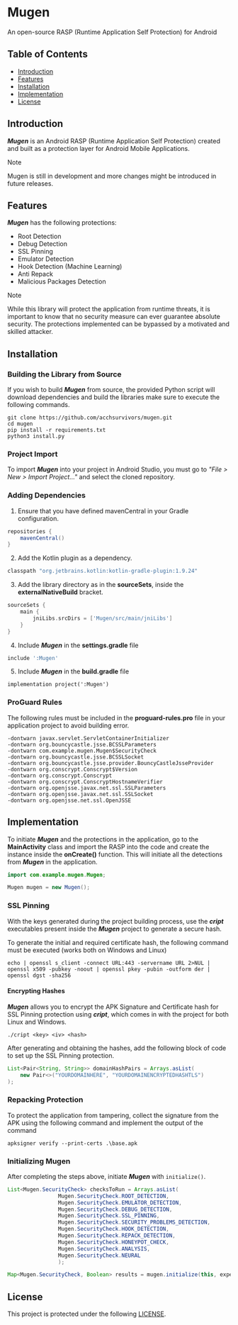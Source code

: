 # Mugen

An open-source RASP (Runtime Application Self Protection) for Android

## Table of Contents

- [Introduction](#introduction)
- [Features](#features)
- [Installation](#installation)
- [Implementation](#implementation)
- [License](#license)

## Introduction

***Mugen*** is an Android RASP (Runtime Application Self Protection) created and built as a protection layer for Android Mobile Applications.

> [!NOTE]
> Mugen is still in development and more changes might be introduced in future releases.

## Features

***Mugen*** has the following protections:

- Root Detection
- Debug Detection
- SSL Pinning
- Emulator Detection
- Hook Detection (Machine Learning)
- Anti Repack
- Malicious Packages Detection

> [!NOTE]
> While this library will protect the application from runtime threats, it is important to know that
> no security measure can ever guarantee absolute security. The protections implemented can be bypassed 
> by a motivated and skilled attacker.

## Installation

### Building the Library from Source

If you wish to build ***Mugen*** from source, the provided Python script will download dependencies and build the libraries  make sure to execute the following commands.

```
git clone https://github.com/acchsurvivors/mugen.git
cd mugen
pip install -r requirements.txt
python3 install.py
```

### Project Import

To import ***Mugen*** into your project in Android Studio, you must go to *"File > New > Import Project..."* and select the cloned repository.

### Adding Dependencies

1. Ensure that you have defined mavenCentral in your Gradle configuration.

```gradle
repositories {
    mavenCentral()
}
```

2. Add the Kotlin plugin as a dependency.

```gradle
classpath "org.jetbrains.kotlin:kotlin-gradle-plugin:1.9.24"
```

3. Add the library directory as in the **sourceSets**, inside the **externalNativeBuild** bracket.

```gradle
sourceSets {
    main {
        jniLibs.srcDirs = ['Mugen/src/main/jniLibs']
    }
} 
```

4. Include ***Mugen*** in the **settings.gradle** file

```gradle
include ':Mugen'
```

5. Include ***Mugen*** in the **build.gradle** file

```gredle
implementation project(':Mugen')
```

### ProGuard Rules

The following rules must be included in the **proguard-rules.pro** file in your application project to avoid building error.

```
-dontwarn javax.servlet.ServletContainerInitializer
-dontwarn org.bouncycastle.jsse.BCSSLParameters
-dontwarn com.example.mugen.Mugen$SecurityCheck
-dontwarn org.bouncycastle.jsse.BCSSLSocket
-dontwarn org.bouncycastle.jsse.provider.BouncyCastleJsseProvider
-dontwarn org.conscrypt.Conscrypt$Version
-dontwarn org.conscrypt.Conscrypt
-dontwarn org.conscrypt.ConscryptHostnameVerifier
-dontwarn org.openjsse.javax.net.ssl.SSLParameters
-dontwarn org.openjsse.javax.net.ssl.SSLSocket
-dontwarn org.openjsse.net.ssl.OpenJSSE

```

## Implementation

To initiate ***Mugen*** and the protections in the application, go to the **MainActivity** class and import the RASP into the code and create the instance inside the **onCreate()** function. This will initiate all the detections from ***Mugen*** in the application.

```java
import com.example.mugen.Mugen;
```
```java
Mugen mugen = new Mugen();
```

### SSL Pinning

With the keys generated during the project building process, use the ***cript*** executables present inside the ***Mugen*** project to generate a secure hash.

To generate the initial and required certificate hash, the following command must be executed (works both on Windows and Linux)

```
echo | openssl s_client -connect URL:443 -servername URL 2>NUL | openssl x509 -pubkey -noout | openssl pkey -pubin -outform der | openssl dgst -sha256
```

#### Encrypting Hashes

***Mugen*** allows you to encrypt the APK Signature and Certificate hash for SSL Pinning protection using ***cript***, which comes in with the project for both Linux and Windows.

```
./cript <key> <iv> <hash>
```

After generating and obtaining the hashes, add the following block of code to set up the SSL Pinning protection.

```java
List<Pair<String, String>> domainHashPairs = Arrays.asList(
    new Pair<>("YOURDOMAINHERE", "YOURDOMAINENCRYPTEDHASHTLS")
);
```

### Repacking Protection

To protect the application from tampering, collect the signature from the APK using the following command and implement the output of the command

```
apksigner verify --print-certs .\base.apk
```

### Initializing Mugen

After completing the steps above, initiate ***Mugen*** with `initialize()`.

```java
List<Mugen.SecurityCheck> checksToRun = Arrays.asList(
                Mugen.SecurityCheck.ROOT_DETECTION,
                Mugen.SecurityCheck.EMULATOR_DETECTION,
                Mugen.SecurityCheck.DEBUG_DETECTION,
                Mugen.SecurityCheck.SSL_PINNING,
                Mugen.SecurityCheck.SECURITY_PROBLEMS_DETECTION,
                Mugen.SecurityCheck.HOOK_DETECTION,
                Mugen.SecurityCheck.REPACK_DETECTION,
                Mugen.SecurityCheck.HONEYPOT_CHECK,
                Mugen.SecurityCheck.ANALYSIS,
                Mugen.SecurityCheck.NEURAL
                );

Map<Mugen.SecurityCheck, Boolean> results = mugen.initialize(this, expectedHash, domainHashPairs, checksToRun);
```

## License

This project is protected under the following [LICENSE](https://github.com/acchsurvivors/mugen/blob/main/LICENSE).
